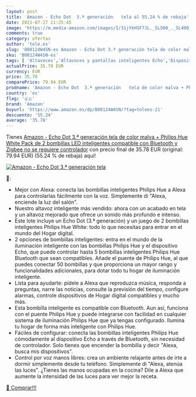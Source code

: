 ```yaml
---
layout: post
title: 'Amazon - Echo Dot  3.ª generación   tela al 55.24 % de rebaja'
date: 2021-07-27 11:25:45
image: 'https://m.media-amazon.com/images/I/31jYkH5F7JL._SL500_._SL400_.jpg'
comments: true
category: ofertas
author: 'tole.es'
slug: 'B08124W4SN-es Amazon - Echo Dot 3.ª generación tela de color malva +...'
sku: 'B08124W4SN-es'
tags: [ 'Altavoces','Altavoces y pantallas inteligentes Echo','Dispositivos Amazon','Dispositivos Amazon y Accesorios','Electrónica','Equipos de audio y Hi-Fi','Paquetes de dispositivos','amazon','hue','philips', ]
actualPrice: 35.78 EUR
currency: EUR
price: 35.78
comparePrice: 79.94 EUR
prodname: 'Amazon - Echo Dot  3.ª generación   tela de color malva + Philips Hue White Pack de 2 bombillas LED inteligentes  compatible con Bluetooth y Zigbee  no se requiere controlador'
country: 'es'
flag: '🇪🇸'
brand: 'Amazon'
buyurl: 'https://www.amazon.es/dp/B08124W4SN/?tag=tolees-21'
descuento: '55.24'
average: '35.78'
---
```


Tienes [Amazon - Echo Dot  3.ª generación   tela de color malva + Philips Hue White Pack de 2 bombillas LED inteligentes  compatible con Bluetooth y Zigbee  no se requiere controlador](https://www.amazon.es/dp/B08124W4SN/?tag=tolees-21) con precio final de  35.78 EUR (original: 79.94 EUR) (55.24 %  de rebaja) aqui!

[![Amazon - Echo Dot  3.ª generación   tela](https://m.media-amazon.com/images/I/31jYkH5F7JL._SL500_._SL400_.jpg)](https://www.amazon.es/dp/B08124W4SN/?tag=tolees-21)

🔎:

- Mejor con Alexa: conecta las bombillas inteligentes Philips Hue a Alexa para controlarlas fácilmente con la voz. Simplemente di "Alexa, enciende la luz del salón".
- Nuestro altavoz inteligente más vendido: ahora con un acabado en tela y un altavoz mejorado que ofrece un sonido más profundo e intenso.
- Este lote incluye un Echo Dot (3.ª generación) y un juego de 2 bombillas inteligentes Philips Hue White: todo lo que necesitas para entrar en el mundo del Hogar digital.
- 2 opciones de bombillas inteligentes: entra en el mundo de la iluminación inteligente con las bombillas Philips Hue y el dispositivo Echo, que puede controlar hasta 5 bombillas inteligentes Philips Hue Bluetooth que sean compatibles. Añade el puente de Philips Hue, al que puedes conectar 50 bombillas y que proporciona un mayor rango y funcionalidades adicionales, para dotar todo tu hogar de iluminación inteligente.
- Lista para ayudarte: pídele a Alexa que reproduzca música, responda a preguntas, narre las noticias, consulte la previsión del tiempo, configure alarmas, controle dispositivos de Hogar digital compatibles y mucho más.
- Esta bombilla inteligente es compatible con Bluetooth. Aun así, funciona con el puente Philips Hue y puede integrarse con facilidad en cualquier sistema de iluminación Philips Hue que ya tengas configurado. Ilumina tu hogar de forma más inteligente con Philips Hue.
- Fáciles de configurar: conecta las bombillas inteligentes Philips Hue cómodamente al dispositivo Echo a través de Bluetooth, sin necesidad de controlador. Solo tienes que encender la bombilla y decir "Alexa, busca mis dispositivos".
- Control por voz manos libres: crea un ambiente relajante antes de irte a dormir simplemente desde tu teléfono. Simplemente di "Alexa, atenúa las luces". ¿Tienes las manos ocupadas en la cocina? Dile a Alexa que aumente la intensidad de las luces para ver mejor la receta.

[🛒 Comprar!!!](https://www.amazon.es/dp/B08124W4SN/?tag=tolees-21)
